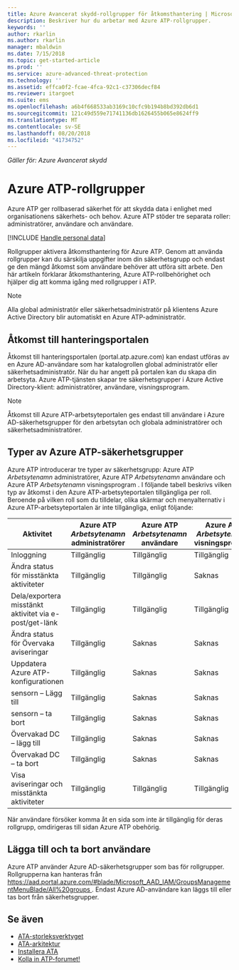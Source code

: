 ```yaml
---
title: Azure Avancerat skydd-rollgrupper för åtkomsthantering | Microsoft Docs
description: Beskriver hur du arbetar med Azure ATP-rollgrupper.
keywords: ''
author: rkarlin
ms.author: rkarlin
manager: mbaldwin
ms.date: 7/15/2018
ms.topic: get-started-article
ms.prod: ''
ms.service: azure-advanced-threat-protection
ms.technology: ''
ms.assetid: effca0f2-fcae-4fca-92c1-c37306decf84
ms.reviewer: itargoet
ms.suite: ems
ms.openlocfilehash: a6b4f668533ab3169c10cfc9b194b8bd392db6d1
ms.sourcegitcommit: 121c49d559e71741136db1626455b065e8624ff9
ms.translationtype: MT
ms.contentlocale: sv-SE
ms.lasthandoff: 08/20/2018
ms.locfileid: "41734752"
---
```

*Gäller för: Azure Avancerat skydd*




# <a name="azure-atp-role-groups"></a>Azure ATP-rollgrupper

Azure ATP ger rollbaserad säkerhet för att skydda data i enlighet med organisationens säkerhets- och behov. Azure ATP stöder tre separata roller: administratörer, användare och användare. 

[!INCLUDE [Handle personal data](../includes/gdpr-intro-sentence.md)]

Rollgrupper aktivera åtkomsthantering för Azure ATP. Genom att använda rollgrupper kan du särskilja uppgifter inom din säkerhetsgrupp och endast ge den mängd åtkomst som användare behöver att utföra sitt arbete. Den här artikeln förklarar åtkomsthantering, Azure ATP-rollbehörighet och hjälper dig att komma igång med rollgrupper i ATP.

> [!NOTE]
> Alla global administratör eller säkerhetsadministratör på klientens Azure Active Directory blir automatiskt en Azure ATP-administratör.

## <a name="accessing-the-management-portal"></a>Åtkomst till hanteringsportalen

Åtkomst till hanteringsportalen (portal.atp.azure.com) kan endast utföras av en Azure AD-användare som har katalogrollen global administratör eller säkerhetsadministratör. När du har angett på portalen kan du skapa din arbetsyta. Azure ATP-tjänsten skapar tre säkerhetsgrupper i Azure Active Directory-klient: administratörer, användare, visningsprogram. 

> [!NOTE]
> Åtkomst till Azure ATP-arbetsyteportalen ges endast till användare i Azure AD-säkerhetsgrupper för den arbetsytan och globala administratörer och säkerhetsadministratörer.


## <a name="types-of-azure-atp-security-groups"></a>Typer av Azure ATP-säkerhetsgrupper 

Azure ATP introducerar tre typer av säkerhetsgrupp: Azure ATP *Arbetsytenamn* administratörer, Azure ATP *Arbetsytenamn* användare och Azure ATP *Arbetsytenamn* visningsprogram . I följande tabell beskrivs vilken typ av åtkomst i den Azure ATP-arbetsyteportalen tillgängliga per roll. Beroende på vilken roll som du tilldelar, olika skärmar och menyalternativ i Azure ATP-arbetsyteportalen är inte tillgängliga, enligt följande:

|Aktivitet |Azure ATP *Arbetsytenamn* administratörer|Azure ATP *Arbetsytenamn* användare|Azure ATP *Arbetsytenamn* visningsprogram|
|----|----|----|----|
|Inloggning|Tillgänglig|Tillgänglig|Tillgänglig|
|Ändra status för misstänkta aktiviteter|Tillgänglig|Tillgänglig|Saknas|
|Dela/exportera misstänkt aktivitet via e-post/get-länk|Tillgänglig|Tillgänglig|Tillgänglig|
|Ändra status för Övervaka aviseringar|Tillgänglig|Saknas|Saknas|
|Uppdatera Azure ATP-konfigurationen|Tillgänglig|Saknas|Saknas|
|sensorn – Lägg till|Tillgänglig|Saknas|Saknas|
|sensorn – ta bort |Tillgänglig|Saknas|Saknas|
|Övervakad DC – lägg till |Tillgänglig|Saknas|Saknas|
|Övervakad DC – ta bort|Tillgänglig|Saknas|Saknas|
|Visa aviseringar och misstänkta aktiviteter|Tillgänglig|Tillgänglig|Tillgänglig|


När användare försöker komma åt en sida som inte är tillgänglig för deras rollgrupp, omdirigeras till sidan Azure ATP obehörig. 

## <a name="add-and-remove-users"></a>Lägga till och ta bort användare 


Azure ATP använder Azure AD-säkerhetsgrupper som bas för rollgrupper. Rollgrupperna kan hanteras från [ https://aad.portal.azure.com/#blade/Microsoft_AAD_IAM/GroupsManagementMenuBlade/All%20groups ](https://aad.portal.azure.com/#blade/Microsoft_AAD_IAM/GroupsManagementMenuBlade/All%20groups). Endast Azure AD-användare kan läggs till eller tas bort från säkerhetsgrupper. 

## <a name="see-also"></a>Se även
- [ATA-storleksverktyget](http://aka.ms/aatpsizingtool)
- [ATA-arkitektur](atp-architecture.md)
- [Installera ATA](install-atp-step1.md)
- [Kolla in ATP-forumet!](https://aka.ms/azureatpcommunity)

